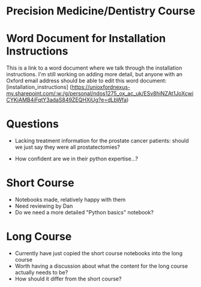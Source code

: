 # Precision Medicine/Dentistry Course

# Word Document for Installation Instructions
This is a link to a word document where we talk through the installation instructions. I'm still working on adding more detail, but anyone with an Oxford email address should be able to edit this word document: [installation_instructions] (https://unioxfordnexus-my.sharepoint.com/:w:/g/personal/ndos1275_ox_ac_uk/ESv8hiNZAt1JoXcwiCYKiAMB4iFqtY3adaS849ZEQHXiUg?e=dLbWfa)

# Questions 
* Lacking treatment information for the prostate cancer patients: should we just say they were all prostatectomies?
  
* How confident are we in their python expertise...?

# Short Course
* Notebooks made, relatively happy with them
* Need reviewing by Dan
* Do we need a more detailed "Python basics" notebook?

# Long Course
* Currently have just copied the short course notebooks into the long course
* Worth having a discussion about what the content for the long course actually needs to be?
* How should it differ from the short course?
